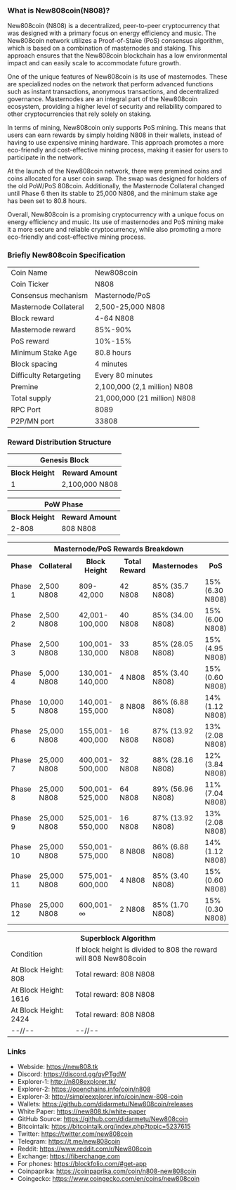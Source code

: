 ### What is New808coin(N808)?

New808coin (N808) is a decentralized, peer-to-peer cryptocurrency that was designed with a primary focus on energy efficiency and music. The New808coin network utilizes a Proof-of-Stake (PoS) consensus algorithm, which is based on a combination of masternodes and staking. This approach ensures that the New808coin blockchain has a low environmental impact and can easily scale to accommodate future growth.

One of the unique features of New808coin is its use of masternodes. These are specialized nodes on the network that perform advanced functions such as instant transactions, anonymous transactions, and decentralized governance. Masternodes are an integral part of the New808coin ecosystem, providing a higher level of security and reliability compared to other cryptocurrencies that rely solely on staking.

In terms of mining, New808coin only supports PoS mining. This means that users can earn rewards by simply holding N808 in their wallets, instead of having to use expensive mining hardware. This approach promotes a more eco-friendly and cost-effective mining process, making it easier for users to participate in the network.

At the launch of the New808coin network, there were premined coins and coins allocated for a user coin swap. The swap was designed for holders of the old PoW/PoS 808coin. Additionally, the Masternode Collateral changed until Phase 6 then its stable to 25,000 N808, and the minimum stake age has been set to 80.8 hours.

Overall, New808coin is a promising cryptocurrency with a unique focus on energy efficiency and music. Its use of masternodes and PoS mining make it a more secure and reliable cryptocurrency, while also promoting a more eco-friendly and cost-effective mining process.

### Briefly New808coin Specification
<table>
<tr><td>Coin Name</td><td>New808coin</td></tr>
<tr><td>Coin Ticker</td><td>N808</td></tr>
<tr><td>Consensus mechanism</td><td>Masternode/PoS</td></tr>
<tr><td>Masternode Collateral</td><td>2,500-25,000 N808</td></tr>
<tr><td>Block reward</td><td>4-64 N808</td></tr>
<tr><td>Masternode reward</td><td>85%-90%</td></tr>
<tr><td>PoS reward</td><td>10%-15%</td></tr>
<tr><td>Minimum Stake Age</td><td>80.8 hours</td></tr>
<tr><td>Block spacing</td><td>4 minutes</td></tr>
<tr><td>Difficulty Retargeting</td><td>Every 80 minutes</td></tr>
<tr><td>Premine</td><td>2,100,000 (2,1 million) N808</td></tr>
<tr><td>Total supply</td><td>21,000,000 (21 million) N808</td></tr>
<tr><td>RPC Port</td><td>8089</td></tr>
<tr><td>P2P/MN port</td><td>33808</td></tr>
</table>


### Reward Distribution Structure

<table>
<th colspan=4>Genesis Block</th>
<tr><th>Block Height</th><th>Reward Amount</th></tr>
<tr><td>1</td><td>2,100,000 N808</td></tr>
</table>

<table>
<th colspan=4>PoW Phase</th>
<tr><th>Block Height</th><th>Reward Amount</th></tr>
<tr><td>2-808</td><td>808 N808</td></tr>
</table>

<table>
<th colspan=6>Masternode/PoS Rewards Breakdown</th>
<tr><th>Phase</th><th>Collateral</th><th>Block Height</th><th>Total Reward</th><th>Masternodes</th><th>PoS</th></tr>
<tr><td>Phase 1</td><td>2,500 N808</td><td>809-42,000</td><td>42 N808</td><td>85% (35.7 N808)</td><td>15% (6.30 N808)</td></tr>
<tr><td>Phase 2</td><td>2,500 N808</td><td>42,001-100,000</td><td>40 N808</td><td>85% (34.00 N808)</td><td>15% (6.00 N808)</td></tr>
<tr><td>Phase 3</td><td>2,500 N808</td><td>100,001-130,000</td><td>33 N808</td><td>85% (28.05 N808)</td><td>15% (4.95 N808)</td></tr>
<tr><td>Phase 4</td><td>5,000 N808</td><td>130,001-140,000</td><td>4 N808</td><td>85% (3.40 N808)</td><td>15% (0.60 N808)</td></tr>
<tr><td>Phase 5</td><td>10,000 N808</td><td>140,001-155,000</td><td>8 N808</td><td>86% (6.88 N808)</td><td>14% (1.12 N808)</td></tr>
<tr><td>Phase 6</td><td>25,000 N808</td><td>155,001-400,000</td><td>16 N808</td><td>87% (13.92 N808)</td><td>13% (2.08 N808)</td></tr>
<tr><td>Phase 7</td><td>25,000 N808</td><td>400,001-500,000</td><td>32 N808</td><td>88% (28.16 N808)</td><td>12% (3.84 N808)</td></tr>
<tr><td>Phase 8</td><td>25,000 N808</td><td>500,001-525,000</td><td>64 N808</td><td>89% (56.96 N808)</td><td>11% (7.04 N808)</td></tr>
<tr><td>Phase 9</td><td>25,000 N808</td><td>525,001-550,000</td><td>16 N808</td><td>87% (13.92 N808)</td><td>13% (2.08 N808)</td></tr>
<tr><td>Phase 10</td><td>25,000 N808</td><td>550,001-575,000</td><td>8 N808</td><td>86% (6.88 N808)</td><td>14% (1.12 N808)</td></tr>
<tr><td>Phase 11</td><td>25,000 N808</td><td>575,001-600,000</td><td>4 N808</td><td>85% (3.40 N808)</td><td>15% (0.60 N808)</td></tr>
<tr><td>Phase 12</td><td>25,000 N808</td><td>600,001- ∞</td><td>2 N808</td><td>85% (1.70 N808)</td><td>15% (0.30 N808)</td></tr>
</table>

<table>
<th colspan=4>Superblock Algorithm</th>
<tr><td>Condition</td><td>If block height is divided to 808 the reward will 808 New808coin</td></tr>
<tr><td>At Block Height: 808</td><td>Total reward: 808 N808 </td></tr>
<tr><td>At Block Height: 1616</td><td>Total reward: 808 N808 </td></tr>
<tr><td>At Block Height: 2424</td><td>Total reward: 808 N808 </td></tr>
<tr><td>--//--</td><td>--//--</td></tr>
</table>

### Links

* Webside: https://new808.tk
* Discord: https://discord.gg/qvPTgdW
* Explorer-1: http://n808explorer.tk/
* Explorer-2: https://openchains.info/coin/n808
* Explorer-3: http://simpleexplorer.info/coin/new-808-coin
* Wallets: https://github.com/didarmetu/New808coin/releases
* White Paper: https://new808.tk/white-paper
* GitHub Source: https://github.com/didarmetu/New808coin
* Bitcointalk: https://bitcointalk.org/index.php?topic=5237615
* Twitter: https://twitter.com/new808coin
* Telegram: https://t.me/new808coin
* Reddit: https://www.reddit.com/r/New808coin
* Exchange: https://fiberchange.com
* For phones: https://blockfolio.com/#get-app
* Coinpaprika: https://coinpaprika.com/coin/n808-new808coin
* Coingecko: https://www.coingecko.com/en/coins/new808coin